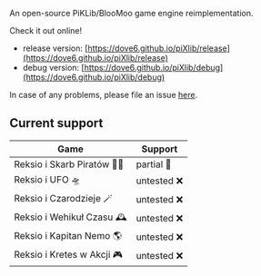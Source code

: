 An open-source PiKLib/BlooMoo game engine reimplementation.

Check it out online!

- release version: [https://dove6.github.io/piXlib/release](https://dove6.github.io/piXlib/release)
- debug version: [https://dove6.github.io/piXlib/debug](https://dove6.github.io/piXlib/debug)

In case of any problems, please file an issue [here](https://github.com/Dove6/piXlib).

## Current support

| Game | Support |
| - | - |
| Reksio i Skarb Piratów 🏴‍☠️ | partial 🔄 |
| Reksio i UFO 🛸 | untested ❌ |
| Reksio i Czarodzieje 🪄 | untested ❌ |
| Reksio i Wehikuł Czasu 🕰️ | untested ❌ |
| Reksio i Kapitan Nemo 🌎 | untested ❌ |
| Reksio i Kretes w Akcji 🎮 | untested ❌ |
